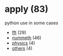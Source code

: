 # apply (83)
python use in some cases

+ [fft](fft/README.md) (29)
+ [nummeth](nummeth/README.md) (46)
+ [physics](physics/README.md) (4)
+ [others](others/README.md) (4)
